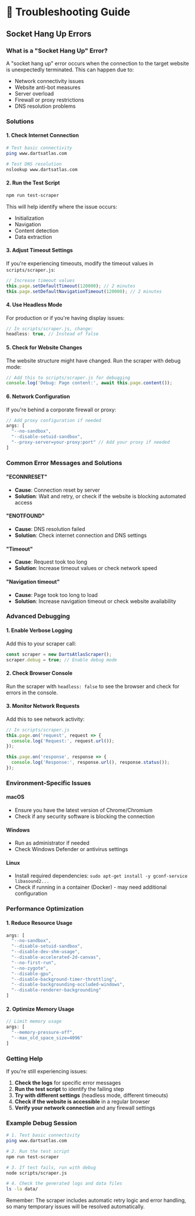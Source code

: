 # 🔧 Troubleshooting Guide

## Socket Hang Up Errors

### What is a "Socket Hang Up" Error?

A "socket hang up" error occurs when the connection to the target website is unexpectedly terminated. This can happen due to:

- Network connectivity issues
- Website anti-bot measures
- Server overload
- Firewall or proxy restrictions
- DNS resolution problems

### Solutions

#### 1. **Check Internet Connection**
```bash
# Test basic connectivity
ping www.dartsatlas.com

# Test DNS resolution
nslookup www.dartsatlas.com
```

#### 2. **Run the Test Script**
```bash
npm run test-scraper
```

This will help identify where the issue occurs:
- Initialization
- Navigation
- Content detection
- Data extraction

#### 3. **Adjust Timeout Settings**

If you're experiencing timeouts, modify the timeout values in `scripts/scraper.js`:

```javascript
// Increase timeout values
this.page.setDefaultTimeout(120000); // 2 minutes
this.page.setDefaultNavigationTimeout(120000); // 2 minutes
```

#### 4. **Use Headless Mode**

For production or if you're having display issues:

```javascript
// In scripts/scraper.js, change:
headless: true, // Instead of false
```

#### 5. **Check for Website Changes**

The website structure might have changed. Run the scraper with debug mode:

```javascript
// Add this to scripts/scraper.js for debugging
console.log('Debug: Page content:', await this.page.content());
```

#### 6. **Network Configuration**

If you're behind a corporate firewall or proxy:

```javascript
// Add proxy configuration if needed
args: [
  "--no-sandbox",
  "--disable-setuid-sandbox",
  "--proxy-server=your-proxy:port" // Add your proxy if needed
]
```

### Common Error Messages and Solutions

#### "ECONNRESET"
- **Cause**: Connection reset by server
- **Solution**: Wait and retry, or check if the website is blocking automated access

#### "ENOTFOUND"
- **Cause**: DNS resolution failed
- **Solution**: Check internet connection and DNS settings

#### "Timeout"
- **Cause**: Request took too long
- **Solution**: Increase timeout values or check network speed

#### "Navigation timeout"
- **Cause**: Page took too long to load
- **Solution**: Increase navigation timeout or check website availability

### Advanced Debugging

#### 1. **Enable Verbose Logging**

Add this to your scraper call:

```javascript
const scraper = new DartsAtlasScraper();
scraper.debug = true; // Enable debug mode
```

#### 2. **Check Browser Console**

Run the scraper with `headless: false` to see the browser and check for errors in the console.

#### 3. **Monitor Network Requests**

Add this to see network activity:

```javascript
// In scripts/scraper.js
this.page.on('request', request => {
  console.log('Request:', request.url());
});

this.page.on('response', response => {
  console.log('Response:', response.url(), response.status());
});
```

### Environment-Specific Issues

#### macOS
- Ensure you have the latest version of Chrome/Chromium
- Check if any security software is blocking the connection

#### Windows
- Run as administrator if needed
- Check Windows Defender or antivirus settings

#### Linux
- Install required dependencies: `sudo apt-get install -y gconf-service libasound2...`
- Check if running in a container (Docker) - may need additional configuration

### Performance Optimization

#### 1. **Reduce Resource Usage**
```javascript
args: [
  "--no-sandbox",
  "--disable-setuid-sandbox",
  "--disable-dev-shm-usage",
  "--disable-accelerated-2d-canvas",
  "--no-first-run",
  "--no-zygote",
  "--disable-gpu",
  "--disable-background-timer-throttling",
  "--disable-backgrounding-occluded-windows",
  "--disable-renderer-backgrounding"
]
```

#### 2. **Optimize Memory Usage**
```javascript
// Limit memory usage
args: [
  "--memory-pressure-off",
  "--max_old_space_size=4096"
]
```

### Getting Help

If you're still experiencing issues:

1. **Check the logs** for specific error messages
2. **Run the test script** to identify the failing step
3. **Try with different settings** (headless mode, different timeouts)
4. **Check if the website is accessible** in a regular browser
5. **Verify your network connection** and any firewall settings

### Example Debug Session

```bash
# 1. Test basic connectivity
ping www.dartsatlas.com

# 2. Run the test script
npm run test-scraper

# 3. If test fails, run with debug
node scripts/scraper.js

# 4. Check the generated logs and data files
ls -la data/
```

Remember: The scraper includes automatic retry logic and error handling, so many temporary issues will be resolved automatically.
